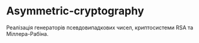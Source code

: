 # Asymmetric-cryptography

Реалізація генераторів псевдовипадкових чисел, криптосистеми RSA та Міллера-Рабіна.
